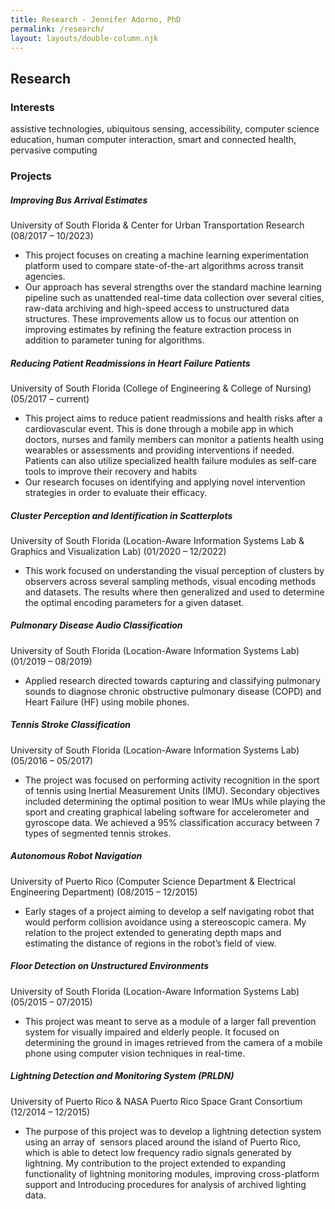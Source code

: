```yaml
---
title: Research - Jennifer Adorno, PhD
permalink: /research/
layout: layouts/double-column.njk
---
```


## Research

### Interests

assistive technologies, ubiquitous sensing, accessibility, computer science education, human computer interaction, smart and connected health, pervasive computing

### Projects

##### Improving Bus Arrival Estimates

University of South Florida & Center for Urban Transportation Research (08/2017 – 10/2023)

- This project focuses on creating a machine learning experimentation platform used to compare state-of-the-art algorithms across transit agencies. 
- Our approach has several strengths over the standard machine learning pipeline such as unattended real-time data collection over several cities, raw-data archiving and high-speed access to unstructured data structures. These improvements allow us to focus our attention on improving estimates by refining the feature extraction process in addition to parameter tuning for algorithms.


##### Reducing Patient Readmissions in Heart Failure Patients

University of South Florida (College of Engineering & College of Nursing) (05/2017 – current)

- This project aims to reduce patient readmissions and health risks after a cardiovascular event. This is done through a mobile app in which doctors, nurses and family members can monitor a patients health using wearables or assessments and providing interventions if needed. Patients can also utilize specialized health failure modules as self-care tools to improve their recovery and habits
- Our research focuses on identifying and applying novel intervention strategies in order to evaluate their efficacy. 
  

##### Cluster Perception and Identification in Scatterplots

University of South Florida (Location-Aware Information Systems Lab & Graphics and Visualization Lab) (01/2020 – 12/2022)

- This work focused on understanding the visual perception of clusters by observers across several sampling methods, visual encoding methods and datasets. The results where then generalized and used to determine the optimal encoding parameters for a given dataset.


##### Pulmonary Disease Audio Classification

University of South Florida (Location-Aware Information Systems Lab) (01/2019 – 08/2019)

- Applied research directed towards capturing and classifying pulmonary sounds to diagnose chronic obstructive pulmonary disease (COPD) and Heart Failure (HF) using mobile phones.


##### Tennis Stroke Classification

University of South Florida (Location-Aware Information Systems Lab) (05/2016 – 05/2017)

- The project was focused on performing activity recognition in the sport of tennis using Inertial Measurement Units (IMU). Secondary objectives included determining the optimal position to wear IMUs while playing the sport and creating graphical labeling software for accelerometer and gyroscope data. We achieved a 95% classification accuracy between 7 types of segmented tennis strokes. 


##### Autonomous Robot Navigation

University of Puerto Rico (Computer Science Department & Electrical Engineering Department) (08/2015 – 12/2015)

- Early stages of a project aiming to develop a self navigating robot that would perform collision avoidance using a stereoscopic camera. My relation to the project extended to generating depth maps and estimating the distance of regions in the robot’s field of view.


##### Floor Detection on Unstructured Environments

University of South Florida (Location-Aware Information Systems Lab) (05/2015 – 07/2015)

- This project was meant to serve as a module of a larger fall prevention system for visually impaired and elderly people. It focused on determining the ground in images retrieved from the camera of a mobile phone using computer vision techniques in real-time.  
    

##### Lightning Detection and Monitoring System (PRLDN)

University of Puerto Rico & NASA Puerto Rico Space Grant Consortium (12/2014 – 12/2015)

- The purpose of this project was to develop a lightning detection system using an array of  sensors placed around the island of Puerto Rico, which is able to detect low frequency radio signals generated by lightning. My contribution to the project extended to expanding functionality of lightning monitoring modules, improving cross-platform support and Introducing procedures for analysis of archived lighting data.
